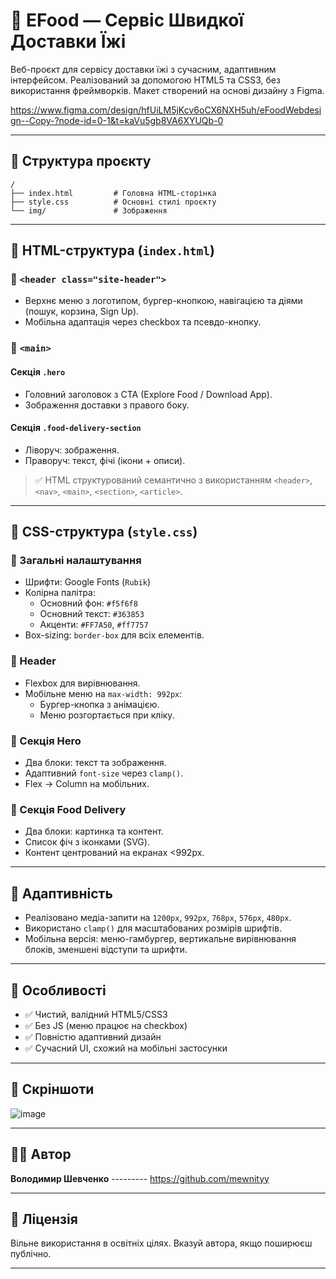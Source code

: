 # 🌮 EFood — Сервіс Швидкої Доставки Їжі

Веб-проєкт для сервісу доставки їжі з сучасним, адаптивним інтерфейсом. Реалізований за допомогою HTML5 та CSS3, без використання фреймворків. Макет створений на основі дизайну з Figma. <br>

https://www.figma.com/design/hfUiLM5jKcv6oCX6NXH5uh/eFoodWebdesign--Copy-?node-id=0-1&t=kaVu5gb8VA6XYUQb-0

---

## 📁 Структура проєкту

```
/
├── index.html         # Головна HTML-сторінка
├── style.css          # Основні стилі проєкту
└── img/               # Зображення 
```

---

## 🧩 HTML-структура (`index.html`)

### 🔹 `<header class="site-header">`
- Верхнє меню з логотипом, бургер-кнопкою, навігацією та діями (пошук, корзина, Sign Up).
- Мобільна адаптація через checkbox та псевдо-кнопку.

### 🔹 `<main>`
#### Секція `.hero`
- Головний заголовок з CTA (Explore Food / Download App).
- Зображення доставки з правого боку.

#### Секція `.food-delivery-section`
- Ліворуч: зображення.
- Праворуч: текст, фічі (ікони + описи).

> ✅ HTML структурований семантично з використанням `<header>`, `<nav>`, `<main>`, `<section>`, `<article>`.

---

## 🎨 CSS-структура (`style.css`)

### 📌 Загальні налаштування
- Шрифти: Google Fonts (`Rubik`)
- Колірна палітра:
  - Основний фон: `#f5f6f8`
  - Основний текст: `#363853`
  - Акценти: `#FF7A50`, `#ff7757`
- Box-sizing: `border-box` для всіх елементів.

### 🔹 Header
- Flexbox для вирівнювання.
- Мобільне меню на `max-width: 992px`:
  - Бургер-кнопка з анімацією.
  - Меню розгортається при кліку.

### 🔹 Секція Hero
- Два блоки: текст та зображення.
- Адаптивний `font-size` через `clamp()`.
- Flex → Column на мобільних.

### 🔹 Секція Food Delivery
- Два блоки: картинка та контент.
- Список фіч з іконками (SVG).
- Контент центрований на екранах <992px.

---

## 📱 Адаптивність

- Реалізовано медіа-запити на `1200px`, `992px`, `768px`, `576px`, `480px`.
- Використано `clamp()` для масштабованих розмірів шрифтів.
- Мобільна версія: меню-гамбургер, вертикальне вирівнювання блоків, зменшені відступи та шрифти.

---

## 📌 Особливості

- ✅ Чистий, валідний HTML5/CSS3
- ✅ Без JS (меню працює на checkbox)
- ✅ Повністю адаптивний дизайн
- ✅ Сучасний UI, схожий на мобільні застосунки

---

## 📸 Скріншоти

![image](https://github.com/user-attachments/assets/70f9e129-8765-4b13-a473-323a7156f3a6)


---


## 👨‍💻 Автор

**Володимир Шевченко**  --------- https://github.com/mewnityy

---

## 📄 Ліцензія

Вільне використання в освітніх цілях. Вказуй автора, якщо поширюєш публічно.

---

